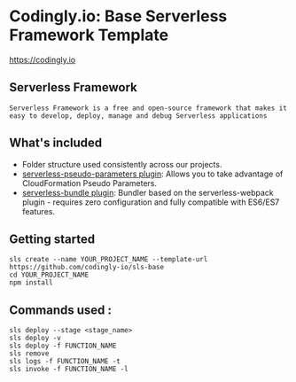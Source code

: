 # Codingly.io: Base Serverless Framework Template

https://codingly.io

## Serverless Framework 
```
Serverless Framework is a free and open-source framework that makes it easy to develop, deploy, manage and debug Serverless applications
```

## What's included
* Folder structure used consistently across our projects.
* [serverless-pseudo-parameters plugin](https://www.npmjs.com/package/serverless-pseudo-parameters): Allows you to take advantage of CloudFormation Pseudo Parameters.
* [serverless-bundle plugin](https://www.npmjs.com/package/serverless-pseudo-parameters): Bundler based on the serverless-webpack plugin - requires zero configuration and fully compatible with ES6/ES7 features.

## Getting started
```
sls create --name YOUR_PROJECT_NAME --template-url https://github.com/codingly-io/sls-base
cd YOUR_PROJECT_NAME
npm install
```

## Commands used :
```
sls deploy --stage <stage_name>
sls deploy -v
sls deploy -f FUNCTION_NAME
sls remove
sls logs -f FUNCTION_NAME -t
sls invoke -f FUNCTION_NAME -l
```
